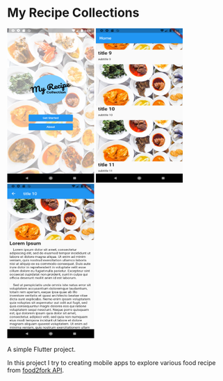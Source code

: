 # My Recipe Collections

<img src="https://github.com/CumiTerbang/MyRecipeCollections/blob/master/readme_assets/screenshot_1.png" width="200" height="355,56"> <img src="https://github.com/CumiTerbang/MyRecipeCollections/blob/master/readme_assets/screenshot_2.png" width="200" height="355,56"> <img src="https://github.com/CumiTerbang/MyRecipeCollections/blob/master/readme_assets/screenshot_3.png" width="200" height="355,56">

A simple Flutter project.

In this project I try to creating mobile apps to explore various food recipe from [food2fork API](https://forkify-api.herokuapp.com/).
